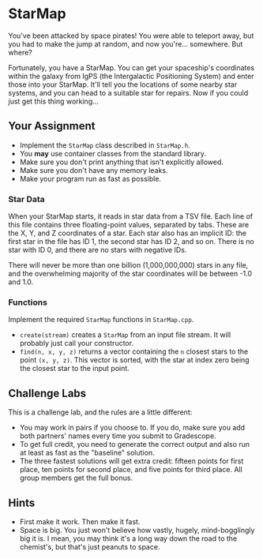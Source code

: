 # StarMap

You've been attacked by space pirates!  You were able to teleport away,  but you
had to make the jump at random, and now you're... somewhere.  But where?

Fortunately, you have a StarMap. You can get your spaceship's coordinates within
the galaxy from IgPS (the Intergalactic Positioning System) and enter those into
your StarMap.  It'll tell you the locations of some nearby star systems, and you
can head to a suitable  star for repairs.  Now if you could just  get this thing
working...


## Your Assignment

- Implement the `StarMap` class described in `StarMap.h`.
- You **may** use container classes from the standard library.
- Make sure you don't print anything that isn't explicitly allowed.
- Make sure you don't have any memory leaks.
- Make your program run as fast as possible.


### Star Data

When your StarMap starts,  it reads in star data  from a TSV file.  Each line of
this file contains three floating-point values, separated by tabs. These are the
X, Y, and Z coordinates of a star.  Each star also has an implicit ID: the first
star in the file has ID 1, the second star has ID 2, and so on. There is no star
with ID 0, and there are no stars with negative IDs.

There will never be more than one billion (1,000,000,000) stars in any file, and
the overwhelming majority of the star coordinates will be between -1.0 and 1.0.


### Functions

Implement the required `StarMap` functions in `StarMap.cpp`.

- `create(stream)` creates a `StarMap` from an input file stream.  It will
  probably just call your constructor.
- `find(n, x, y, z)` returns a vector containing the `n` closest stars to the
  point `(x, y, z)`.  This vector is sorted, with the star at index zero being
  the closest star to the input point.


## Challenge Labs

This is a challenge lab, and the rules are a little different:

- You may work in pairs if you choose to.  If you do, make sure you add both
  partners' names every time you submit to Gradescope.
- To get full credit, you need to generate the correct output and also run at
  least as fast as the "baseline" solution.
- The three fastest solutions will get extra credit: fifteen points for first
  place, ten points for second place, and five points for third place.  All
  group members get the full bonus.


## Hints

- First make it work.  Then make it fast.
- Space is big.  You just won't believe how vastly, hugely, mind-bogglingly big
  it is.  I mean, you may think it's a long way down the road to the chemist's,
  but that's just peanuts to space.
